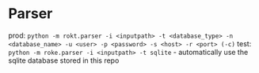 # Parser
prod: `python -m rokt.parser -i <inputpath> -t <database_type> -n <database_name> -u <user> -p <password> -s <host> -r <port> (-c)`
test: `python -m roke.parser -i <inputpath> -t sqlite` - automatically use the sqlite database stored in this repo